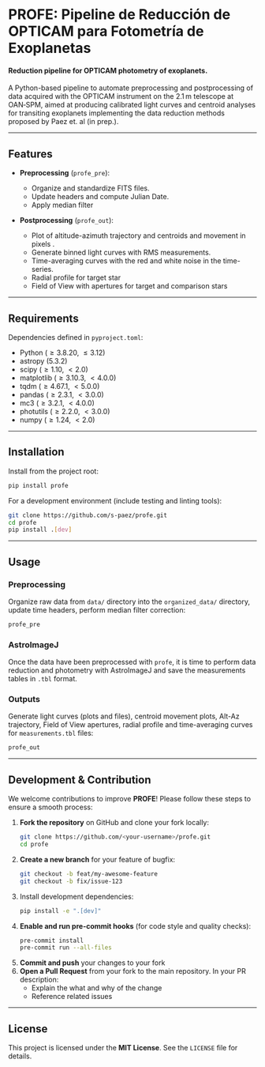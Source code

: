 # PROFE: Pipeline de Reducción de OPTICAM para Fotometría de Exoplanetas
#### Reduction pipeline for OPTICAM photometry of exoplanets.

A Python-based pipeline to automate preprocessing and postprocessing of data acquired with the OPTICAM instrument on the 2.1 m telescope at OAN‑SPM, aimed at producing calibrated light curves and centroid analyses for transiting exoplanets implementing the data reduction methods proposed by Paez et. al (in prep.).

---

## Features

* **Preprocessing** (`profe_pre`):

  * Organize and standardize FITS files.
  * Update headers and compute Julian Date.
  * Apply median filter
* **Postprocessing** (`profe_out`):

  * Plot of altitude-azimuth trajectory and centroids and movement in pixels .
  * Generate binned light curves with RMS measurements.
  * Time-averaging curves with the red and white noise in the time-series.
  * Radial profile for target star
  * Field of View with apertures for target and comparison stars

---

## Requirements
Dependencies defined in `pyproject.toml`:

* Python ($\geq 3.8.20$, $\leq 3.12$)
* astropy ($5.3.2$)
* scipy ($\geq 1.10$, $<2.0$)
* matplotlib ($\geq3.10.3$, $<4.0.0$)
* tqdm ($\geq 4.67.1$, $<5.0.0$)
* pandas ($\geq 2.3.1$, $<3.0.0$)
* mc3 ($\geq 3.2.1$, $<4.0.0$)
* photutils ($\geq 2.2.0$, $<3.0.0$)
* numpy ($\geq 1.24$, $<2.0$)

---

## Installation

Install from the project root:

```bash
pip install profe
```

For a development environment (include testing and linting tools):

```bash
git clone https://github.com/s-paez/profe.git
cd profe
pip install .[dev]
```

---

## Usage

### Preprocessing

Organize raw data from `data/` directory into the `organized_data/` directory, update time headers, perform median filter correction:

```bash
profe_pre
```
### AstroImageJ
Once the data have been preprocessed with `profe`, it is time to perform data reduction and photometry with AstroImageJ and save the measurements tables in `.tbl` format.

### Outputs

Generate light curves (plots and files), centroid movement plots, Alt-Az trajectory, Field of View apertures, radial profile and time-averaging curves for `measurements.tbl` files:

```bash
profe_out
```

---

## Development & Contribution

We welcome contributions to improve **PROFE**! Please follow these steps to ensure a smooth process:

1. **Fork the repository** on GitHub and clone your fork locally:
   ```bash
   git clone https://github.com/<your-username>/profe.git
   cd profe
2. **Create a new branch** for your feature of bugfix:
   ```bash
   git checkout -b feat/my-awesome-feature
   git checkout -b fix/issue-123
3. Install development dependencies:
   ```bash
   pip install -e ".[dev]"
4. **Enable and run pre-commit hooks** (for code style and quality checks):
   ```bash
   pre-commit install
   pre-commit run --all-files
5. **Commit and push** your changes to your fork
6. **Open a Pull Request** from your fork to the main repository. In your PR description:
    - Explain the what and why of the change
    - Reference related issues 

---
## License

This project is licensed under the **MIT License**. See the `LICENSE` file for details.
